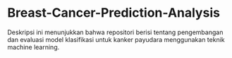 # Breast-Cancer-Prediction-Analysis
Deskripsi ini menunjukkan bahwa repositori berisi tentang pengembangan dan evaluasi model klasifikasi untuk kanker payudara menggunakan teknik machine learning.
